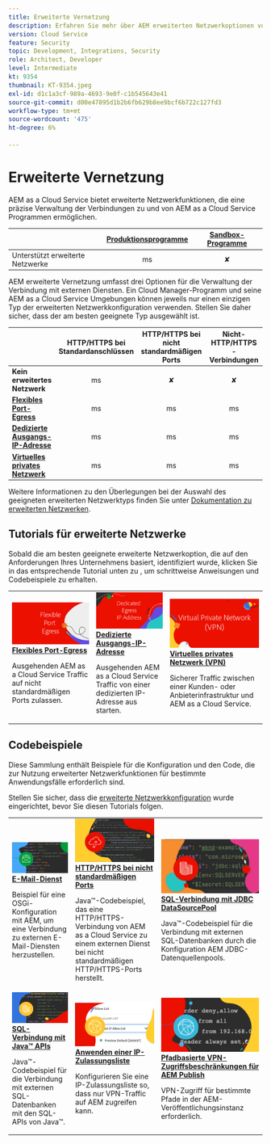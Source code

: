 ```yaml
---
title: Erweiterte Vernetzung
description: Erfahren Sie mehr über AEM erweiterten Netzwerkoptionen von as a Cloud Service.
version: Cloud Service
feature: Security
topic: Development, Integrations, Security
role: Architect, Developer
level: Intermediate
kt: 9354
thumbnail: KT-9354.jpeg
exl-id: d1c1a3cf-989a-4693-9e0f-c1b545643e41
source-git-commit: d00e47895d1b2b6fb629b8ee9bcf6b722c127fd3
workflow-type: tm+mt
source-wordcount: '475'
ht-degree: 6%

---
```


# Erweiterte Vernetzung

AEM as a Cloud Service bietet erweiterte Netzwerkfunktionen, die eine präzise Verwaltung der Verbindungen zu und von AEM as a Cloud Service Programmen ermöglichen.

|  | [Produktionsprogramme](https://experienceleague.adobe.com/docs/experience-manager-cloud-service/content/implementing/using-cloud-manager/programs/introduction-production-programs.html) | [Sandbox-Programme](https://experienceleague.adobe.com/docs/experience-manager-cloud-service/content/implementing/using-cloud-manager/programs/introduction-sandbox-programs.html) |
|---------------------------------------------------|:-----------------------:|:---------------------:|
| Unterstützt erweiterte Netzwerke | ms | ✘ |


AEM erweiterte Vernetzung umfasst drei Optionen für die Verwaltung der Verbindung mit externen Diensten. Ein Cloud Manager-Programm und seine AEM as a Cloud Service Umgebungen können jeweils nur einen einzigen Typ der erweiterten Netzwerkkonfiguration verwenden. Stellen Sie daher sicher, dass der am besten geeignete Typ ausgewählt ist.

|  | HTTP/HTTPS bei Standardanschlüssen | HTTP/HTTPS bei nicht standardmäßigen Ports | Nicht-HTTP/HTTPS-Verbindungen | Dedizierte Ausgangs-IP | Liste &quot;Keine Proxy-Hosts&quot; | Verbindung zu VPN-geschützten Diensten | Beschränken des AEM-Veröffentlichungs-Traffics nach IP |
|-----------------------------------|:----------------------------:|:--------------------------------:|:--------------------------:|:-------------------:|:-------------------------------------:|:-------------------------------------:|:----:|
| __Kein erweitertes Netzwerk__ | ms | ✘ | ✘ | ✘ | ✘ | ✘ | ✘ |
| [__Flexibles Port-Egress__](./flexible-port-egress.md) | ms | ms | ms | ✘ | ✘ | ✘ | ✘ |
| [__Dedizierte Ausgangs-IP-Adresse__](./dedicated-egress-ip-address.md) | ms | ms | ms | ms | ms | ✘ | ✘ |
| [__Virtuelles privates Netzwerk__](./vpn.md) | ms | ms | ms | ms | ms | ms | ms |


Weitere Informationen zu den Überlegungen bei der Auswahl des geeigneten erweiterten Netzwerktyps finden Sie unter [Dokumentation zu erweiterten Netzwerken](https://experienceleague.adobe.com/docs/experience-manager-cloud-service/security/configuring-advanced-networking.html).

## Tutorials für erweiterte Netzwerke

Sobald die am besten geeignete erweiterte Netzwerkoption, die auf den Anforderungen Ihres Unternehmens basiert, identifiziert wurde, klicken Sie in das entsprechende Tutorial unten zu , um schrittweise Anweisungen und Codebeispiele zu erhalten.

<table>
  <tr>
   <td>
      <a  href="./flexible-port-egress.md"><img alt="Flexibles Port-Egress" src="./assets/flexible-port-egress.png"/></a>
      <div><strong><a href="./flexible-port-egress.md">Flexibles Port-Egress</a></strong></div>
      <p>
          Ausgehenden AEM as a Cloud Service Traffic auf nicht standardmäßigen Ports zulassen.
      </p>
    </td>   
   <td>
      <a  href="./dedicated-egress-ip-address.md"><img alt="Dedizierte Ausgangs-IP-Adresse" src="./assets/dedicated-egress-ip-address.png"/></a>
      <div><strong><a href="./dedicated-egress-ip-address.md">Dedizierte Ausgangs-IP-Adresse</a></strong></div>
      <p>
        Ausgehenden AEM as a Cloud Service Traffic von einer dedizierten IP-Adresse aus starten.
      </p>
    </td>   
   <td>
      <a  href="./vpn.md"><img alt="Virtuelles privates Netzwerk (VPN)" src="./assets/vpn.png"/></a>
      <div><strong><a href="./vpn.md">Virtuelles privates Netzwerk (VPN)</a></strong></div>
      <p>
        Sicherer Traffic zwischen einer Kunden- oder Anbieterinfrastruktur und AEM as a Cloud Service.
      </p>
    </td>   
  </tr>
</table>

## Codebeispiele

Diese Sammlung enthält Beispiele für die Konfiguration und den Code, die zur Nutzung erweiterter Netzwerkfunktionen für bestimmte Anwendungsfälle erforderlich sind.

Stellen Sie sicher, dass die [erweiterte Netzwerkkonfiguration](#advanced-networking) wurde eingerichtet, bevor Sie diesen Tutorials folgen.

<table><tr>
   <td>
      <a  href="./examples/email-service.md"><img alt="Virtuelles privates Netzwerk (VPN)" src="./assets/code-examples__email.png"/></a>
      <div><strong><a href="./examples/email-service.md">E-Mail-Dienst</a></strong></div>
      <p>
        Beispiel für eine OSGi-Konfiguration mit AEM, um eine Verbindung zu externen E-Mail-Diensten herzustellen.
      </p>
    </td>  
    <td>
        <a  href="./examples/http-on-non-standard-ports.md"><img alt="HTTP/HTTPS bei nicht standardmäßigen Ports" src="./assets/code-examples__http.png"/></a>
        <div><strong><a href="./examples/http-on-non-standard-ports.md">HTTP/HTTPS bei nicht standardmäßigen Ports</a></strong></div>
        <p>
            Java™-Codebeispiel, das eine HTTP/HTTPS-Verbindung von AEM as a Cloud Service zu einem externen Dienst bei nicht standardmäßigen HTTP/HTTPS-Ports herstellt.
        </p>
    </td>
    <td>
      <a  href="./examples/sql-datasourcepool.md"><img alt="SQL-Verbindung mit JDBC DataSourcePool" src="./assets//code-examples__sql-osgi.png"/></a>
      <div><strong><a href="./examples/sql-datasourcepool.md">SQL-Verbindung mit JDBC DataSourcePool</a></strong></div>
      <p>
            Java™-Codebeispiel für die Verbindung mit externen SQL-Datenbanken durch die Konfiguration AEM JDBC-Datenquellenpools.
      </p>
    </td>   
    </tr><tr>
    <td>
      <a  href="./examples/sql-java-apis.md"><img alt="SQL-Verbindung mit Java-APIs" src="./assets/code-examples__sql-java-api.png"/></a>
      <div><strong><a href="./examples/sql-java-apis.md">SQL-Verbindung mit Java™ APIs</a></strong></div>
      <p>
            Java™-Codebeispiel für die Verbindung mit externen SQL-Datenbanken mit den SQL-APIs von Java™.
      </p>
    </td>   
    <td>
      <a  href="https://experienceleague.adobe.com/docs/experience-manager-cloud-service/implementing/using-cloud-manager/ip-allow-lists/apply-allow-list.html?lang=de"><img alt="Anwenden einer IP-Zulassungsliste" src="./assets/code_examples__vpn-allow-list.png"/></a>
      <div><strong><a href="https://experienceleague.adobe.com/docs/experience-manager-cloud-service/implementing/using-cloud-manager/ip-allow-lists/apply-allow-list.html">Anwenden einer IP-Zulassungsliste</a></strong></div>
      <p>
            Konfigurieren Sie eine IP-Zulassungsliste so, dass nur VPN-Traffic auf AEM zugreifen kann.
      </p>
    </td>
   <td>
      <a  href="https://experienceleague.adobe.com/docs/experience-manager-cloud-service/security/configuring-advanced-networking.html#restrict-vpn-to-ingress-connections"><img alt="Pfadbasierte VPN-Zugriffsbeschränkungen für AEM Publish" src="./assets/code_examples__vpn-path-allow-list.png"/></a>
      <div><strong><a href="https://experienceleague.adobe.com/docs/experience-manager-cloud-service/security/configuring-advanced-networking.html#restrict-vpn-to-ingress-connections">Pfadbasierte VPN-Zugriffsbeschränkungen für AEM Publish</a></strong></div>
      <p>
            VPN-Zugriff für bestimmte Pfade in der AEM-Veröffentlichungsinstanz erforderlich.
      </p>
    </td>
</tr>
</table>
